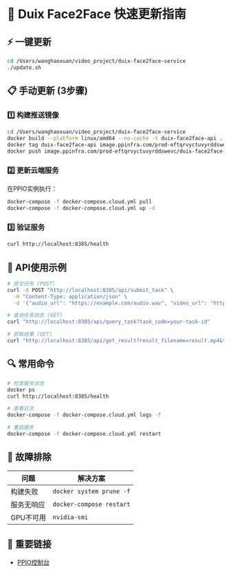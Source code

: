 # 🚀 Duix Face2Face 快速更新指南

## ⚡ 一键更新
```bash
cd /Users/wanghaoxuan/video_project/duix-face2face-service
./update.sh
```

## 📋 手动更新 (3步骤)

### 1️⃣ 构建推送镜像
```bash
cd /Users/wanghaoxuan/video_project/duix-face2face-service
docker build --platform linux/amd64 --no-cache -t duix-face2face-api .
docker tag duix-face2face-api image.ppinfra.com/prod-eftqrvyctuvyrddswevc/duix-face2face-api:latest
docker push image.ppinfra.com/prod-eftqrvyctuvyrddswevc/duix-face2face-api:latest
```

### 2️⃣ 更新云端服务
在PPIO实例执行：
```bash
docker-compose -f docker-compose.cloud.yml pull
docker-compose -f docker-compose.cloud.yml up -d
```

### 3️⃣ 验证服务
```bash
curl http://localhost:8385/health
```

## 📡 API使用示例

```bash
# 提交任务 (POST)
curl -X POST "http://localhost:8385/api/submit_task" \
  -H "Content-Type: application/json" \
  -d '{"audio_url": "https://example.com/audio.wav", "video_url": "https://example.com/video.mp4"}'

# 查询任务状态 (GET)
curl "http://localhost:8385/api/query_task?task_code=your-task-id"

# 获取结果 (GET)
curl "http://localhost:8385/api/get_result?result_filename=result.mp4&task_code=your-task-id"
```

## 🔍 常用命令

```bash
# 检查服务状态
docker ps
curl http://localhost:8385/health

# 查看日志
docker-compose -f docker-compose.cloud.yml logs -f

# 重启服务
docker-compose -f docker-compose.cloud.yml restart
```

## 🚨 故障排除

| 问题 | 解决方案 |
|------|----------|
| 构建失败 | `docker system prune -f` |
| 服务无响应 | `docker-compose restart` |
| GPU不可用 | `nvidia-smi` |

## 🔗 重要链接

- [PPIO控制台](https://ppio.com/gpu-instance/console)
